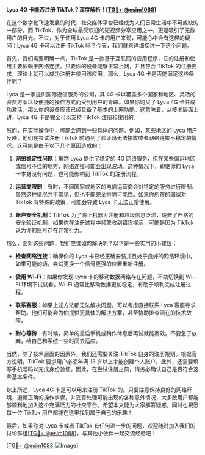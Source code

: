 **Lyca 4G 卡能否注册 TikTok？深度解析！[[TG💪+ @esim1088](https://t.me/s/esim1088)]**

在这个数字化飞速发展的时代，社交媒体平台已经成为人们日常生活中不可或缺的一部分。而 TikTok，作为全球最受欢迎的短视频分享应用之一，更是吸引了无数用户的目光。不过，对于使用 Lyca 4G 卡的用户来说，可能心中会有这样的疑问：Lyca 4G 卡可以注册 TikTok 吗？今天，我们就来详细探讨一下这个问题。

首先，我们需要明确一点，TikTok 是一款基于互联网的应用程序，它的注册和使用主要依赖于网络连接。只要你的设备能够正常上网，并且符合 TikTok 的注册要求，理论上就可以成功注册并使用该应用。那么，Lyca 4G 卡是否能满足这些条件呢？

Lyca 是一家提供国际通信服务的公司，其 4G 卡以覆盖多个国家和地区、灵活的资费方案以及便捷的操作方式而受到用户的青睐。如果你购买了 Lyca 4G 卡并成功激活，那么你的设备应该已经具备了基本的上网功能。这意味着，从技术层面上讲，Lyca 4G 卡是完全可以支持 TikTok 注册和使用的。

然而，在实际操作中，可能会遇到一些具体的问题。例如，某些地区的 Lyca 用户反映，他们在尝试注册 TikTok 时遇到了验证码无法接收或者网络连接不稳定的情况。这可能是由于以下几个原因造成的：

1. **网络稳定性问题**：虽然 Lyca 提供了稳定的 4G 网络服务，但在某些偏远地区或信号不佳的地方，网络连接可能会出现波动。这种情况下，即使你的 Lyca 卡本身没有问题，也可能影响到 TikTok 的注册流程。

2. **运营商限制**：有时，不同国家或地区的电信运营商会对特定的服务进行限制。虽然这种情况并不常见，但也不能完全排除可能性。如果你所在的国家对 TikTok 有特殊的政策，可能会导致 Lyca 卡无法正常使用。

3. **账户安全机制**：TikTok 为了防止机器人注册和垃圾信息泛滥，设置了严格的安全验证机制。如果你在注册过程中频繁收到错误提示，可能是因为 TikTok 认为你的账号存在异常行为。

那么，面对这些问题，我们应该如何解决呢？以下是一些实用的小建议：

- **检查网络连接**：确保你的 Lyca 卡已经正确安装并且处于良好的网络环境中。如果可能的话，尝试更换一个信号更强的位置重新注册。
  
- **使用 Wi-Fi**：如果你发现 Lyca 卡的移动数据网络存在问题，不妨切换到 Wi-Fi 环境下试试看。Wi-Fi 通常比移动数据更加稳定，有助于顺利完成注册过程。

- **联系客服**：如果上述方法都无法解决问题，可以考虑直接联系 Lyca 客服寻求帮助。他们可能会为你提供更具体的解决方案，甚至协助排查潜在的技术故障。

- **耐心等待**：有时候，简单的重启手机或稍作休息后再试就能奏效。不要急于放弃，给自己和系统一些时间去适应。

当然，除了技术层面的因素外，我们还需要关注 TikTok 自身的注册规则。根据官方说明，TikTok 要求用户必须年满 13 岁以上才能创建个人账户。此外，还需要填写手机号码以完成身份验证。因此，在尝试注册之前，请务必确认自己是否符合这些基本条件。

综上所述，Lyca 4G 卡是可以用来注册 TikTok 的。只要注意保持良好的网络环境，遵循正确的操作步骤，并妥善处理可能出现的各种意外情况，大多数用户都能够顺利地加入这个充满活力的社交平台。希望本文能为大家解答疑惑，同时也祝愿每一位 TikTok 用户都能在这里找到属于自己的乐趣！

最后，如果你对 Lyca 卡或者 TikTok 有任何进一步的问题，欢迎随时加入我们的讨论群组[[TG💪+ @esim1088](https://t.me/s/esim1088)]，与其他小伙伴一起交流经验吧！

[[TG💪+ @esim1088](https://t.me/s/esim1088) ![Image](https://i.postimg.cc/4NQfJmqS/Snipaste-2025-05-13-00-14-12.png)]